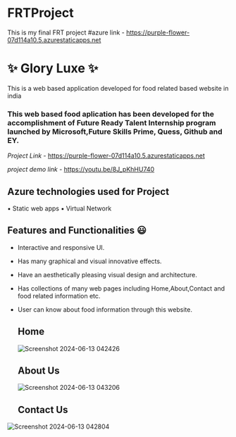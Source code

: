 # FRTProject
This is my final FRT project
#azure link - https://purple-flower-07d114a10.5.azurestaticapps.net


# ✨ Glory Luxe ✨
This is a web based application developed for food related based website in india

### This web based food aplication has been developed for the accomplishment of Future Ready Talent Internship program launched by Microsoft,Future Skills Prime, Quess, Github and EY.

*Project Link* - https://purple-flower-07d114a10.5.azurestaticapps.net

*project demo link* -  https://youtu.be/8J_pKhHU740

## Azure technologies used for Project

▪️ Static web apps
▪️ Virtual Network 

## Features and Functionalities 😃

- Interactive and responsive UI.
- Has many graphical and visual innovative effects.
- Have an aesthetically pleasing visual design and architecture.
- Has collections of many web pages including Home,About,Contact and food related information etc.
- User can know about food information through this website.

  ## Home

  ![Screenshot 2024-06-13 042426](https://github.com/TubatiJahnavi/FRTProject/assets/167999577/38c3ea20-2ce6-4ddf-b873-f48bf324c0cd)


  ## About Us

  ![Screenshot 2024-06-13 043206](https://github.com/TubatiJahnavi/FRTProject/assets/167999577/223638b7-0ccf-46b8-a6d6-f374ca74ceb6)

  ## Contact Us

  
![Screenshot 2024-06-13 042804](https://github.com/TubatiJahnavi/FRTProject/assets/167999577/aa397be7-457e-4418-add1-97f68459ab52)


  

